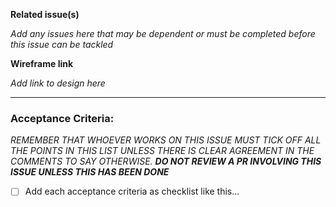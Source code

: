 
__Related issue(s)__

_Add any issues here that may be dependent or must be completed before this issue can be tackled_

__Wireframe link__

_Add link to design here_

---

### Acceptance Criteria:

_REMEMBER THAT WHOEVER WORKS ON THIS ISSUE MUST TICK OFF ALL THE POINTS IN THIS LIST UNLESS THERE IS CLEAR AGREEMENT IN THE COMMENTS TO SAY OTHERWISE. **DO NOT REVIEW A PR INVOLVING THIS ISSUE UNLESS THIS HAS BEEN DONE**_ 

- [ ] Add each acceptance criteria as checklist like this...
